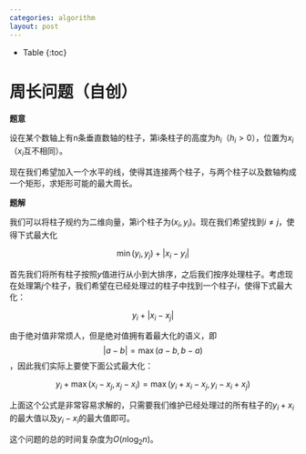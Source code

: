 ```yaml
---
categories: algorithm
layout: post
---
```


- Table
{:toc}


# 周长问题（自创）

**题意**

设在某个数轴上有n条垂直数轴的柱子，第i条柱子的高度为$h_i$（$h_i > 0$），位置为$x_i$（$x_i$互不相同）。

现在我们希望加入一个水平的线，使得其连接两个柱子，与两个柱子以及数轴构成一个矩形，求矩形可能的最大周长。

**题解**

我们可以将柱子规约为二维向量，第i个柱子为$(x_i,y_i)$。现在我们希望找到$i\neq j$，使得下式最大化


$$
\min(y_i,y_j)+|x_i-y_i|
$$


首先我们将所有柱子按照$y$值进行从小到大排序，之后我们按序处理柱子。考虑现在处理第$j$个柱子，我们希望在已经处理过的柱子中找到一个柱子$i$，使得下式最大化：


$$
y_i+|x_i-x_j|
$$


由于绝对值非常烦人，但是绝对值拥有着最大化的语义，即
$$
|a-b|=\max(a-b,b-a)
$$
，因此我们实际上要使下面公式最大化：


$$
y_i+\max(x_i-x_j,x_j-x_i)=\max(y_i+x_i-x_j,y_i-x_i+x_j)
$$


上面这个公式是非常容易求解的，只需要我们维护已经处理过的所有柱子的$y_i+x_i$的最大值以及$y_i-x_i$的最大值即可。

这个问题的总的时间复杂度为$O(n\log_2n)$。